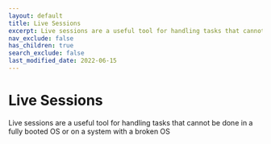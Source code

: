 ```yaml
---
layout: default
title: Live Sessions
excerpt: Live sessions are a useful tool for handling tasks that cannot be done in a fully booted OS or on a system with a broken OS
nav_exclude: false
has_children: true
search_exclude: false
last_modified_date: 2022-06-15
---
```

# Live Sessions
Live sessions are a useful tool for handling tasks that cannot be done in a fully booted OS or on a system with a broken OS

